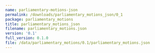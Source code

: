 ```yaml
---
name: parliamentary-motions-json
permalink: /downloads/parliamentary_motions_json/0_1
package: parliamentary_motions
title: parliamentary_motions_json
filename: parliamentary_motions.json
version: '0.1'
full_version: 0.1.0
file: /data/parliamentary_motions/0.1/parliamentary_motions.json
---
```

